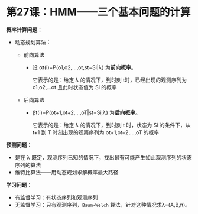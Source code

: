 # 第27课：HMM——三个基本问题的计算

**概率计算问题：**

* 动态规划算法：

  * 前向算法

    * 设  αt(i)=P(o1,o2,…,ot,st=Si|λ) 为**前向概率**。

      它表示的是：给定 λ 的情况下，到时刻 t时，已经出现的观测序列为 o1,o2,…ot  且此时状态值为 Si 的概率

  * 后向算法

    * βt(i)=P(ot+1,ot+2,…,oT|st=Si,λ) 为**后向概率**。

      它表示的是：给定 λ  的情况下，到时刻 t 时，状态为 Si  的条件下，从 t+1 到  T 时刻出现的观察序列为 ot+1,ot+2,…,oT 的概率

**预测问题：**

* 是在 λ 既定，观测序列已知的情况下，找出最有可能产生如此观测序列的状态序列的算法
* 维特比算法——用动态规划求解概率最大路径

**学习问题：**

* 有监督学习：有状态序列和观测序列
* 无监督学习：只有观测序列，`Baum-Welch` 算法，针对这种情况求λ=(A,B,π)。


